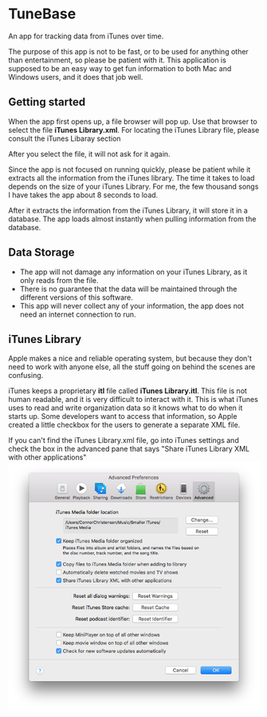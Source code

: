 # TuneBase
An app for tracking data from iTunes over time.

The purpose of this app is not to be fast, or to be used for anything other than
entertainment, so please be patient with it. 
This application is supposed to be an easy way to get fun information to both
Mac and Windows users, and it does that job well.


## Getting started
When the app first opens up, a file browser will pop up.
Use that browser to select the file **iTunes Library.xml**.
For locating the iTunes Library file, please consult the iTunes Libaray section

After you select the file, it will not ask for it again.

Since the app is not focused on running quickly, please be patient while
it extracts all the information from the iTunes library.
The time it takes to load depends on the size of your iTunes Library.
For me, the few thousand songs I have takes the app about 8 seconds to load.

After it extracts the information from the iTunes Library, it will store it in
a database.
The app loads almost instantly when pulling information from the database.

## Data Storage
* The app will not damage any information on your iTunes Library, as it only 
reads from the file.
* There is no guarantee that the data will be maintained through the different
versions of this software.
* This app will never collect any of your information, the app does not need an
internet connection to run.


## iTunes Library
Apple makes a nice and reliable operating system, but because they don't need to
work with anyone else, all the stuff going on behind the scenes are confusing.

iTunes keeps a proprietary **itl** file called **iTunes Library.itl**.
This file is not human readable, and it is very difficult to interact with it.
This is what iTunes uses to read and write organization data so it knows what to
do when it starts up.
Some developers want to access that information, so Apple created a little
checkbox for the users to generate a separate XML file.

If you can't find the iTunes Library.xml file, go into iTunes settings and
check the box in the advanced pane that says "Share iTunes Library XML with
other applications"
![alt text](images/generate_itunes_xml.png)
